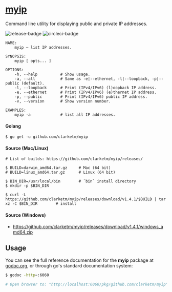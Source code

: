 # [myip](https://godoc.org/github.com/clarketm/myip)

Command line utility for displaying public and private IP addresses.

![release-badge](https://img.shields.io/github/release/clarketm/myip.svg)
![circleci-badge](https://circleci.com/gh/clarketm/myip.svg?style=shield&circle-token=51853e44a4aff2fef83b0b89407ed15288bd641c)

```shell
NAME:
    myip – list IP addresses.

SYNOPSIS:
    myip [ opts... ]

OPTIONS:
    -h, --help          # Show usage.
    -a, --all           # Same as -e|--ethernet, -l|--loopback, -p|--public (default).
    -l, --loopback      # Print (IPv4/IPv6) (l)oopback IP address.
    -e, --ethernet      # Print (IPv4/IPv6) (e)thernet IP address.
    -p, --public        # Print (IPv4/IPv6) public IP address.
    -v, --version       # Show version number.

EXAMPLES:
    myip -a             # list all IP addresses.
```

#### Golang
```shell
$ go get -u github.com/clarketm/myip
```

#### Source (Mac/Linux)
```shell
# List of builds: https://github.com/clarketm/myip/releases/

$ BUILD=darwin_amd64.tar.gz     # Mac (64 bit)
# BUILD=linux_amd64.tar.gz      # Linux (64 bit)

$ BIN_DIR=/usr/local/bin        # `bin` install directory
$ mkdir -p $BIN_DIR

$ curl -L https://github.com/clarketm/myip/releases/download/v1.4.1/$BUILD | tar xz -C $BIN_DIR        # install
```

#### Source (Windows)
* https://github.com/clarketm/myip/releases/download/v1.4.1/windows_amd64.zip


## Usage

You can see the full reference documentation for the **myip** package at [godoc.org](https://godoc.org/github.com/clarketm/myip), or through go's standard documentation system:
```bash
$ godoc -http=:6060

# Open browser to: "http://localhost:6060/pkg/github.com/clarketm/myip"  to view godoc.
```
